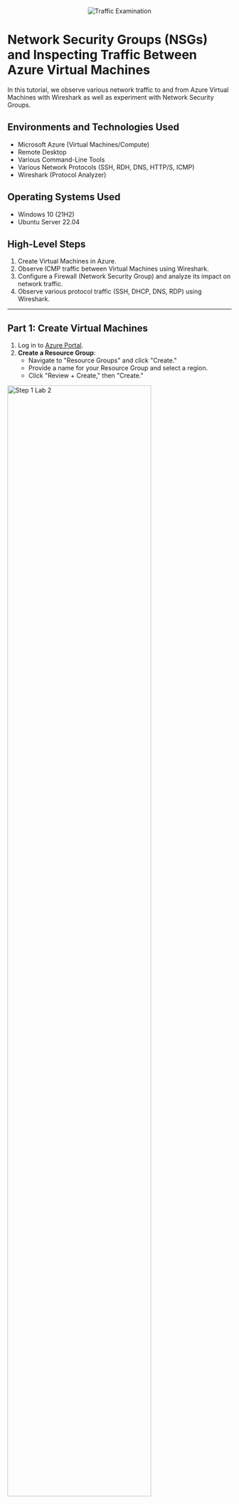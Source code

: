 <p align="center">
  <img src="https://i.imgur.com/Ua7udoS.png" alt="Traffic Examination"/>
</p>

# Network Security Groups (NSGs) and Inspecting Traffic Between Azure Virtual Machines

In this tutorial, we observe various network traffic to and from Azure Virtual Machines with Wireshark as well as experiment with Network Security Groups.

## Environments and Technologies Used

- Microsoft Azure (Virtual Machines/Compute)
- Remote Desktop
- Various Command-Line Tools
- Various Network Protocols (SSH, RDH, DNS, HTTP/S, ICMP)
- Wireshark (Protocol Analyzer)

## Operating Systems Used

- Windows 10 (21H2)
- Ubuntu Server 22.04

## High-Level Steps

1. Create Virtual Machines in Azure.
2. Observe ICMP traffic between Virtual Machines using Wireshark.
3. Configure a Firewall (Network Security Group) and analyze its impact on network traffic.
4. Observe various protocol traffic (SSH, DHCP, DNS, RDP) using Wireshark.

---

## Part 1: Create Virtual Machines

1. Log in to [Azure Portal](https://portal.azure.com/).
2. **Create a Resource Group**:
   - Navigate to "Resource Groups" and click "Create."
   - Provide a name for your Resource Group and select a region.
   - Click "Review + Create," then "Create."
  
<p>
<img src="https://imgur.com/2S0h2cw.png" height="80%" width="80%" alt="Step 1 Lab 2"/>
</p>

3. **Create a Windows 10 Virtual Machine**:
   - Navigate to "Virtual Machines" and click "Create."
   - Select the Resource Group you just created.
   - Configure the Virtual Machine:
     - OS: Windows 10
     - Create username and password
     - Head to the Networking section, then create a new virtual network titled "Lab2-vnet"
   - Complete the setup and deploy the VM.
  
<p>
<img src="https://imgur.com/IaWAGVY.png" height="80%" width="80%" alt="Step 1 Lab 2"/>
</p>

<p>
<img src="https://imgur.com/Mj2JmnS.png" height="80%" width="80%" alt="Step 1 Lab 2"/>
</p>

<p>
<img src="https://imgur.com/GhpfOxQ.png" height="80%" width="80%" alt="Step 1 Lab 2"/>
</p>

<p>
<img src="https://imgur.com/AgNpC5s.png" height="80%" width="80%" alt="Step 1 Lab 2"/>
</p>

4. **Create a Linux (Ubuntu) Virtual Machine**:
   - Navigate to "Virtual Machines" and click "Create."
   - Select the same Resource Group and Virtual Network used for the Windows 10 VM.
   - Configure the Virtual Machine:
     - OS: Ubuntu Server 22.04
     - Authentication: Username/Password.
   - Ensure both VMs are in the same Virtual Network and Subnet as the Windows 10 VM.
   - Complete the setup and deploy the VM.

<p>
<img src="https://imgur.com/AFRLgv0.png" height="80%" width="80%" alt="Step 1 Lab 2"/>
</p>

<p>
<img src="https://imgur.com/jTFn6WG.png" height="80%" width="80%" alt="Step 1 Lab 2"/>
</p>

<p>
<img src="https://imgur.com/3kADHEL.png" height="80%" width="80%" alt="Step 1 Lab 2"/>
</p>

<p>
<img src="https://imgur.com/VkpAWba.png" height="80%" width="80%" alt="Step 1 Lab 2"/>
</p>

---

## Part 2: Observe ICMP Traffic

1. Use [Microsoft Remote Desktop](https://apps.microsoft.com/store) to connect to your Windows 10 Virtual Machine (if on Mac, install the client first).
2. **Install Wireshark** on the Windows 10 VM:
   - Download and install Wireshark from [https://www.wireshark.org/](https://www.wireshark.org/).
3. Open Wireshark and start a packet capture.
4. Filter for ICMP traffic in Wireshark.
5. Retrieve the private IP address of the Ubuntu VM and attempt to ping it from the Windows 10 VM:
   - Open Command Prompt or PowerShell and run: `ping <Ubuntu VM Private IP>`.
   - Observe the ping requests and replies in Wireshark.
6. From the Windows 10 VM, ping a public website (e.g., `www.google.com`) and observe the ICMP traffic in Wireshark.

<p>
<img src="https://imgur.com/Dc8fds7.png" height="80%" width="80%" alt="Step 2 Lab 2"/>
</p>

<p>
<img src="https://imgur.com/oJtGmZ0.png" height="80%" width="80%" alt="Step 2 Lab 2"/>
</p>

---

## Part 3: Configure a Firewall (Network Security Group)

### Observe ICMP Traffic with Firewall Changes

1. Initiate a continuous ping from your Windows 10 VM to the Ubuntu VM:
   - Command: `ping <Ubuntu VM Private IP> -t`.
2. Open the Network Security Group associated with the Ubuntu VM.
3. Disable inbound ICMP traffic in the Network Security Group.
4. Observe the ICMP traffic in Wireshark and the command line Ping activity (should stop).
5. Re-enable ICMP traffic in the Network Security Group.
6. Observe the ICMP traffic in Wireshark and the command line Ping activity (should resume).
7. Stop the ping activity.

<p>
<img src="https://imgur.com/gbnKijV.png" height="80%" width="80%" alt="Step 1 Lab 2"/>
</p>

<p>
<img src="https://imgur.com/1nnXk97.png" height="80%" width="80%" alt="Step 1 Lab 2"/>
</p>

<p>
<img src="https://imgur.com/ii8HoHz.png" height="80%" width="80%" alt="Step 1 Lab 2"/>
</p>

<p>
<img src="https://imgur.com/WEL0kW9.png" height="80%" width="80%" alt="Step 1 Lab 2"/>
</p>

<p>
<img src="https://imgur.com/bS3cGt8.png" height="80%" width="80%" alt="Step 1 Lab 2"/>
</p>

### Observe SSH Traffic

1. In Wireshark, start a new packet capture and filter for SSH traffic.
2. From the Windows 10 VM, SSH into the Ubuntu VM:
   - Command: `ssh <username>@<Ubuntu VM Private IP>`.
   - Enter the password when prompted.
3. Type commands within the SSH session and observe the SSH traffic in Wireshark.
4. Exit the SSH session: `exit`.

<p>
<img src="https://imgur.com/ATh1TMo.png" height="80%" width="80%" alt="Step 1 Lab 2"/>
</p>

### Observe DHCP Traffic

1. In Wireshark, filter for DHCP traffic.
2. From the Windows 10 VM, issue a new IP address:
   - Open PowerShell as admin and run: `ipconfig /renew`.
3. Observe the DHCP traffic in Wireshark.

<p>
<img src="https://imgur.com/lrVkxpO.png" height="80%" width="80%" alt="Step 1 Lab 2"/>
</p>

### Observe DNS Traffic

1. In Wireshark, filter for DNS traffic.
2. From the Windows 10 VM, use `nslookup` to find IP addresses for websites:
   - Example: `nslookup google.com`, `nslookup disney.com`.
3. Observe the DNS traffic in Wireshark.

<p>
<img src="https://imgur.com/cHhsCqc.png" height="80%" width="80%" alt="Step 1 Lab 2"/>
</p>

### Observe RDP Traffic

1. In Wireshark, filter for RDP traffic:
   - Use the filter: `tcp.port == 3389`.
2. Observe the continuous RDP traffic between the Windows 10 VM and your local machine.

<p>
<img src="https://imgur.com/afpdiw6.png" height="80%" width="80%" alt="Step 1 Lab 2"/>
</p>
